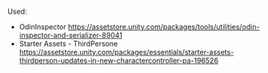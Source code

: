 Used:
- OdinInspector https://assetstore.unity.com/packages/tools/utilities/odin-inspector-and-serializer-89041
- Starter Assets - ThirdPersone https://assetstore.unity.com/packages/essentials/starter-assets-thirdperson-updates-in-new-charactercontroller-pa-196526
